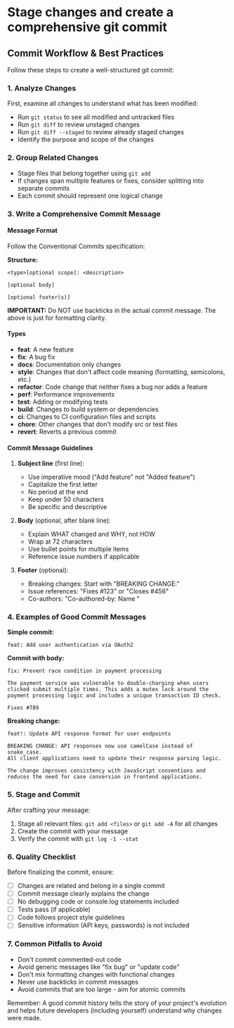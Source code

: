 # Stage changes and create a comprehensive git commit

## Commit Workflow & Best Practices

Follow these steps to create a well-structured git commit:

### 1. Analyze Changes
First, examine all changes to understand what has been modified:
- Run `git status` to see all modified and untracked files
- Run `git diff` to review unstaged changes
- Run `git diff --staged` to review already staged changes
- Identify the purpose and scope of the changes

### 2. Group Related Changes
- Stage files that belong together using `git add`
- If changes span multiple features or fixes, consider splitting into separate commits
- Each commit should represent one logical change

### 3. Write a Comprehensive Commit Message

#### Message Format
Follow the Conventional Commits specification:

**Structure:**
```
<type>[optional scope]: <description>

[optional body]

[optional footer(s)]
```

**IMPORTANT:** Do NOT use backticks in the actual commit message. The above is just for formatting clarity.

#### Types
- **feat**: A new feature
- **fix**: A bug fix
- **docs**: Documentation only changes
- **style**: Changes that don't affect code meaning (formatting, semicolons, etc.)
- **refactor**: Code change that neither fixes a bug nor adds a feature
- **perf**: Performance improvements
- **test**: Adding or modifying tests
- **build**: Changes to build system or dependencies
- **ci**: Changes to CI configuration files and scripts
- **chore**: Other changes that don't modify src or test files
- **revert**: Reverts a previous commit

#### Commit Message Guidelines
1. **Subject line** (first line):
   - Use imperative mood ("Add feature" not "Added feature")
   - Capitalize the first letter
   - No period at the end
   - Keep under 50 characters
   - Be specific and descriptive

2. **Body** (optional, after blank line):
   - Explain WHAT changed and WHY, not HOW
   - Wrap at 72 characters
   - Use bullet points for multiple items
   - Reference issue numbers if applicable

3. **Footer** (optional):
   - Breaking changes: Start with "BREAKING CHANGE:"
   - Issue references: "Fixes #123" or "Closes #456"
   - Co-authors: "Co-authored-by: Name <email>"

### 4. Examples of Good Commit Messages

**Simple commit:**
```
feat: Add user authentication via OAuth2
```

**Commit with body:**
```
fix: Prevent race condition in payment processing

The payment service was vulnerable to double-charging when users
clicked submit multiple times. This adds a mutex lock around the
payment processing logic and includes a unique transaction ID check.

Fixes #789
```

**Breaking change:**
```
feat!: Update API response format for user endpoints

BREAKING CHANGE: API responses now use camelCase instead of snake_case.
All client applications need to update their response parsing logic.

The change improves consistency with JavaScript conventions and
reduces the need for case conversion in frontend applications.
```

### 5. Stage and Commit
After crafting your message:
1. Stage all relevant files: `git add <files>` or `git add -A` for all changes
2. Create the commit with your message
3. Verify the commit with `git log -1 --stat`

### 6. Quality Checklist
Before finalizing the commit, ensure:
- [ ] Changes are related and belong in a single commit
- [ ] Commit message clearly explains the change
- [ ] No debugging code or console.log statements included
- [ ] Tests pass (if applicable)
- [ ] Code follows project style guidelines
- [ ] Sensitive information (API keys, passwords) is not included

### 7. Common Pitfalls to Avoid
- Don't commit commented-out code
- Avoid generic messages like "fix bug" or "update code"
- Don't mix formatting changes with functional changes
- Never use backticks in commit messages
- Avoid commits that are too large - aim for atomic commits

Remember: A good commit history tells the story of your project's evolution and helps future developers (including yourself) understand why changes were made.